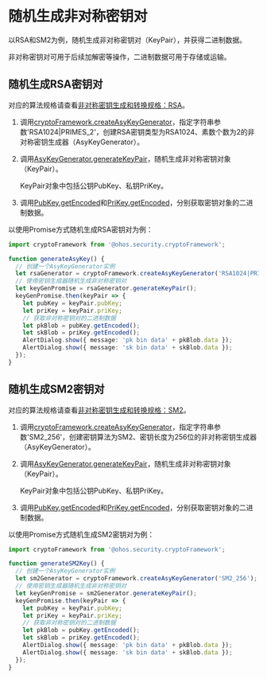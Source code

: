 # 随机生成非对称密钥对


以RSA和SM2为例，随机生成非对称密钥对（KeyPair），并获得二进制数据。


非对称密钥对可用于后续加解密等操作，二进制数据可用于存储或运输。


## 随机生成RSA密钥对

对应的算法规格请查看[非对称密钥生成和转换规格：RSA](crypto-asym-key-generation-conversion-spec.md#rsa)。

1. 调用[cryptoFramework.createAsyKeyGenerator](../../reference/apis/js-apis-cryptoFramework.md#cryptoframeworkcreateasykeygenerator)，指定字符串参数'RSA1024|PRIMES_2'，创建RSA密钥类型为RSA1024、素数个数为2的非对称密钥生成器（AsyKeyGenerator）。

2. 调用[AsyKeyGenerator.generateKeyPair](../../reference/apis/js-apis-cryptoFramework.md#generatekeypair-1)，随机生成非对称密钥对象（KeyPair）。
   
   KeyPair对象中包括公钥PubKey、私钥PriKey。

3. 调用[PubKey.getEncoded](../../reference/apis/js-apis-cryptoFramework.md#getencoded)和[PriKey.getEncoded](../../reference/apis/js-apis-cryptoFramework.md#getencoded)，分别获取密钥对象的二进制数据。

以使用Promise方式随机生成RSA密钥对为例：

```ts
import cryptoFramework from '@ohos.security.cryptoFramework';

function generateAsyKey() {
  // 创建一个AsyKeyGenerator实例
  let rsaGenerator = cryptoFramework.createAsyKeyGenerator('RSA1024|PRIMES_2');
  // 使用密钥生成器随机生成非对称密钥对
  let keyGenPromise = rsaGenerator.generateKeyPair();
  keyGenPromise.then(keyPair => {
    let pubKey = keyPair.pubKey;
    let priKey = keyPair.priKey;
    // 获取非对称密钥对的二进制数据
    let pkBlob = pubKey.getEncoded();
    let skBlob = priKey.getEncoded();
    AlertDialog.show({ message: 'pk bin data' + pkBlob.data });
    AlertDialog.show({ message: 'sk bin data' + skBlob.data });
  });
}
```


## 随机生成SM2密钥对

对应的算法规格请查看[非对称密钥生成和转换规格：SM2](crypto-asym-key-generation-conversion-spec.md#sm2)。

1. 调用[cryptoFramework.createAsyKeyGenerator](../../reference/apis/js-apis-cryptoFramework.md#cryptoframeworkcreateasykeygenerator)，指定字符串参数'SM2_256'，创建密钥算法为SM2、密钥长度为256位的非对称密钥生成器（AsyKeyGenerator）。

2. 调用[AsyKeyGenerator.generateKeyPair](../../reference/apis/js-apis-cryptoFramework.md#generatekeypair-1)，随机生成非对称密钥对象（KeyPair）。
   
   KeyPair对象中包括公钥PubKey、私钥PriKey。

3. 调用[PubKey.getEncoded](../../reference/apis/js-apis-cryptoFramework.md#getencoded)和[PriKey.getEncoded](../../reference/apis/js-apis-cryptoFramework.md#getencoded)，分别获取密钥对象的二进制数据。

以使用Promise方式随机生成SM2密钥对为例：

```ts
import cryptoFramework from '@ohos.security.cryptoFramework';

function generateSM2Key() {
  // 创建一个AsyKeyGenerator实例
  let sm2Generator = cryptoFramework.createAsyKeyGenerator('SM2_256');
  // 使用密钥生成器随机生成非对称密钥对
  let keyGenPromise = sm2Generator.generateKeyPair();
  keyGenPromise.then(keyPair => {
    let pubKey = keyPair.pubKey;
    let priKey = keyPair.priKey;
    // 获取非对称密钥对的二进制数据
    let pkBlob = pubKey.getEncoded();
    let skBlob = priKey.getEncoded();
    AlertDialog.show({ message: 'pk bin data' + pkBlob.data });
    AlertDialog.show({ message: 'sk bin data' + skBlob.data });
  });
}
```
